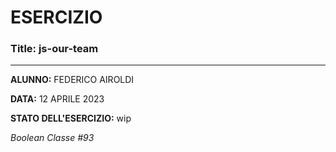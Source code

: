 # ESERCIZIO

### Title: js-our-team
---
**ALUNNO:** FEDERICO AIROLDI

**DATA:** 12 APRILE 2023

**STATO DELL'ESERCIZIO:** wip

_Boolean Classe #93_